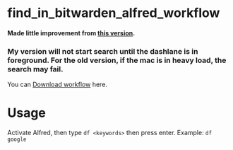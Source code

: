 # find_in_bitwarden_alfred_workflow
#### Made little improvement from [this version](https://www.alfredforum.com/topic/7228-dashlane-workflow/).


### My version will not start search until the dashlane is in foreground. For the old version, if the mac is in heavy load, the search may fail.

You can [Download workflow](https://github.com/rockkoca/find_in_dashlane_alfred_workflow/raw/master/Find%20in%20Dashlane.alfredworkflow) here.


# Usage

Activate Alfred, then type `df <keywords>` then press enter. Example: `df google`
  

  

  
